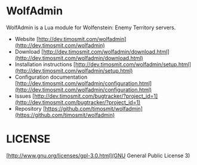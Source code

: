 # WolfAdmin
WolfAdmin is a Lua module for Wolfenstein: Enemy Territory servers.

* Website [http://dev.timosmit.com/wolfadmin](http://dev.timosmit.com/wolfadmin)
* Download [http://dev.timosmit.com/wolfadmin/download.html](http://dev.timosmit.com/wolfadmin/download.html)
* Installation instructions [http://dev.timosmit.com/wolfadmin/setup.html](http://dev.timosmit.com/wolfadmin/setup.html)
* Configuration documentation [http://dev.timosmit.com/wolfadmin/configuration.html](http://dev.timosmit.com/wolfadmin/configuration.html)
* Issues [http://dev.timosmit.com/bugtracker/?project_id=1](http://dev.timosmit.com/bugtracker/?project_id=1)
* Repository [https://github.com/timosmit/wolfadmin](https://github.com/timosmit/wolfadmin)

LICENSE
============
[http://www.gnu.org/licenses/gpl-3.0.html](GNU General Public License 3)
